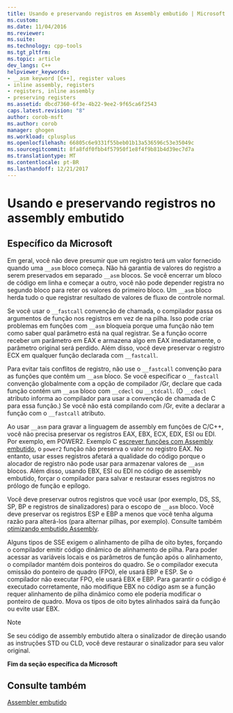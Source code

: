 ```yaml
---
title: Usando e preservando registros em Assembly embutido | Microsoft Docs
ms.custom: 
ms.date: 11/04/2016
ms.reviewer: 
ms.suite: 
ms.technology: cpp-tools
ms.tgt_pltfrm: 
ms.topic: article
dev_langs: C++
helpviewer_keywords:
- __asm keyword [C++], register values
- inline assembly, registers
- registers, inline assembly
- preserving registers
ms.assetid: dbcd7360-6f3e-4b22-9ee2-9f65ca6f2543
caps.latest.revision: "8"
author: corob-msft
ms.author: corob
manager: ghogen
ms.workload: cplusplus
ms.openlocfilehash: 66805c6e9331f55beb01b13a536596c53e35049c
ms.sourcegitcommit: 8fa8fdf0fbb4f57950f1e8f4f9b81b4d39ec7d7a
ms.translationtype: MT
ms.contentlocale: pt-BR
ms.lasthandoff: 12/21/2017
---
```

# <a name="using-and-preserving-registers-in-inline-assembly"></a>Usando e preservando registros no assembly embutido
## <a name="microsoft-specific"></a>Específico da Microsoft  
 Em geral, você não deve presumir que um registro terá um valor fornecido quando uma `__asm` bloco começa. Não há garantia de valores do registro a serem preservados em separado `__asm` blocos. Se você encerrar um bloco de código em linha e começar a outro, você não pode depender registra no segundo bloco para reter os valores do primeiro bloco. Um `__asm` bloco herda tudo o que registrar resultado de valores de fluxo de controle normal.  
  
 Se você usar o `__fastcall` convenção de chamada, o compilador passa os argumentos de função nos registros em vez de na pilha. Isso pode criar problemas em funções com `__asm` bloqueia porque uma função não tem como saber qual parâmetro está na qual registrar. Se a função ocorre receber um parâmetro em EAX e armazena algo em EAX imediatamente, o parâmetro original será perdido. Além disso, você deve preservar o registro ECX em qualquer função declarada com `__fastcall`.  
  
 Para evitar tais conflitos de registro, não use o `__fastcall` convenção para as funções que contêm um `__asm` bloco. Se você especificar o `__fastcall` convenção globalmente com a opção de compilador /Gr, declare que cada função contém um `__asm` bloco com `__cdecl` ou `__stdcall`. (O `__cdecl` atributo informa ao compilador para usar a convenção de chamada de C para essa função.) Se você não está compilando com /Gr, evite a declarar a função com o `__fastcall` atributo.  
  
 Ao usar `__asm` para gravar a linguagem de assembly em funções de C/C++, você não precisa preservar os registros EAX, EBX, ECX, EDX, ESI ou EDI. Por exemplo, em POWER2. Exemplo C [escrever funções com Assembly embutido](../../assembler/inline/writing-functions-with-inline-assembly.md), o `power2` função não preserva o valor no registro EAX. No entanto, usar esses registros afetará a qualidade do código porque o alocador de registro não pode usar para armazenar valores de `__asm` blocos. Além disso, usando EBX, ESI ou EDI no código de assembly embutido, forçar o compilador para salvar e restaurar esses registros no prólogo de função e epílogo.  
  
 Você deve preservar outros registros que você usar (por exemplo, DS, SS, SP, BP e registros de sinalizadores) para o escopo de `__asm` bloco. Você deve preservar os registros ESP e EBP a menos que você tenha alguma razão para alterá-los (para alternar pilhas, por exemplo). Consulte também [otimizando embutido Assembly](../../assembler/inline/optimizing-inline-assembly.md).  
  
 Alguns tipos de SSE exigem o alinhamento de pilha de oito bytes, forçando o compilador emitir código dinâmico de alinhamento de pilha. Para poder acessar as variáveis locais e os parâmetros de função após o alinhamento, o compilador mantém dois ponteiros do quadro.  Se o compilador executa omissão do ponteiro de quadro (FPO), ele usará EBP e ESP.  Se o compilador não executar FPO, ele usará EBX e EBP. Para garantir o código é executado corretamente, não modifique EBX no código asm se a função requer alinhamento de pilha dinâmico como ele poderia modificar o ponteiro de quadro. Mova os tipos de oito bytes alinhados sairá da função ou evite usar EBX.  
  
> [!NOTE]
>  Se seu código de assembly embutido altera o sinalizador de direção usando as instruções STD ou CLD, você deve restaurar o sinalizador para seu valor original.  
  
 **Fim da seção específica da Microsoft**  
  
## <a name="see-also"></a>Consulte também  
 [Assembler embutido](../../assembler/inline/inline-assembler.md)